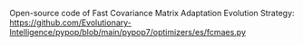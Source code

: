 Open-source code of Fast Covariance Matrix Adaptation Evolution Strategy: https://github.com/Evolutionary-Intelligence/pypop/blob/main/pypop7/optimizers/es/fcmaes.py
